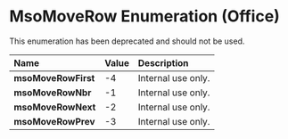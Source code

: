 
# MsoMoveRow Enumeration (Office)

This enumeration has been deprecated and should not be used.



|**Name**|**Value**|**Description**|
|:-----|:-----|:-----|
| **msoMoveRowFirst**|-4|Internal use only.|
| **msoMoveRowNbr**|-1|Internal use only.|
| **msoMoveRowNext**|-2|Internal use only.|
| **msoMoveRowPrev**|-3|Internal use only.|
